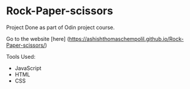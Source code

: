 # Rock-Paper-scissors
Project Done as part of Odin project course.

Go to the website [here] (https://ashishthomaschempolil.github.io/Rock-Paper-scissors/)

Tools Used:
* JavaScript
* HTML
* CSS
